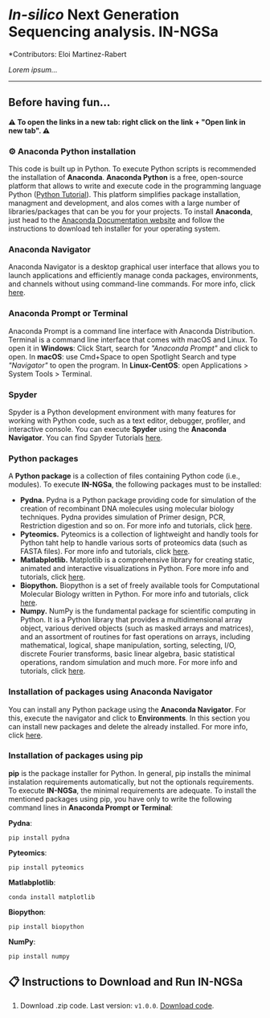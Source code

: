 # _In-silico_ Next Generation Sequencing analysis. IN-NGSa

*Contributors: Eloi Martinez-Rabert

_Lorem ipsum..._
____________________________

## Before having fun...
**:warning: To open the links in a new tab: right click on the link + "Open link in new tab". :warning:**

### :gear: Anaconda Python installation
This code is built up in Python. To execute Python scripts is recommended the installation of **Anaconda**. **Anaconda Python** is a free, open-source platform that allows to write and execute code in the programming language Python ([Python Tutorial](https://docs.python.org/3/tutorial/index.html)). This platform simplifies package installation, managment and development, and alos comes with a large number of libraries/packages that can be you for your projects. To install **Anaconda**, just head to the [Anaconda Documentation website](https://docs.anaconda.com/free/anaconda/install/index.html) and follow the instructions to download teh installer for your operating system.

### Anaconda Navigator
Anaconda Navigator is a desktop graphical user interface that allows you to launch applications and efficiently manage conda packages, environments, and channels without using command-line commands. For more info, click [here](https://docs.anaconda.com/free/navigator/).

### Anaconda Prompt or Terminal
Anaconda Prompt is a command line interface with Anaconda Distribution. Terminal is a command line interface that comes with macOS and Linux. To open it in **Windows**: Click Start, search for _"Anaconda Prompt"_ and click to open. In **macOS**: use Cmd+Space to open Spotlight Search and type _"Navigator"_ to open the program. In **Linux-CentOS**: open Applications > System Tools > Terminal.

### Spyder
Spyder is a Python development environment with many features for working with Python code, such as a text editor, debugger, profiler, and interactive console. You can execute **Spyder** using the **Anaconda Navigator**. You can find Spyder Tutorials [here](https://www.youtube.com/watch?v=E2Dap5SfXkI&list=PLPonohdiDqg9epClEcXoAPUiK0pN5eRoc&ab_channel=SpyderIDE).

### Python packages
A **Python package** is a collection of files containing Python code (i.e., modules). To execute **IN-NGSa**, the following packages must to be installed:
- **Pydna.** Pydna is a Python package providing code for simulation of the creation of recombinant DNA molecules using molecular biology techniques. Pydna provides simulation of Primer design, PCR, Restriction digestion and so on. For more info and tutorials, click [here](https://pydna.readthedocs.io/index.html).
- **Pyteomics.** Pyteomics is a collection of lightweight and handly tools for Python taht help to handle various sorts of proteomics data (such as FASTA files). For more info and tutorials, click [here](https://pyteomics.readthedocs.io/en/latest/).
- **Matlabplotlib.** Matplotlib is a comprehensive library for creating static, animated and interactive visualizations in Python. Fore more info and tutorials, click [here](https://matplotlib.org/).
- **Biopython.** Biopython is a set of freely available tools for Computational Molecular Biology written in Python. For more info and tutorials, click [here](https://biopython.org/).
- **Numpy.** NumPy is the fundamental package for scientific computing in Python. It is a Python library that provides a multidimensional array object, various derived objects (such as masked arrays and matrices), and an assortment of routines for fast operations on arrays, including mathematical, logical, shape manipulation, sorting, selecting, I/O, discrete Fourier transforms, basic linear algebra, basic statistical operations, random simulation and much more. For more info and tutorials, click [here](https://numpy.org/).

### Installation of packages using Anaconda Navigator
You can install any Python package using the **Anaconda Navigator**. For this, execute the navigator and click to **Environments**. In this section you can install new packages and delete the already installed. For more info, click [here](https://docs.anaconda.com/free/navigator/).

### Installation of packages using pip
**pip** is the package installer for Python. In general, pip installs the minimal instalation requirements automatically, but not the optionals requirements. To execute **IN-NGSa**, the minimal requirements are adequate. To install the mentioned packages using pip, you have only to write the following command lines in **Anaconda Prompt or Terminal**:

**Pydna**:
```
pip install pydna
```
**Pyteomics**:
```
pip install pyteomics
```
**Matlabplotlib**:
```
conda install matplotlib
```
**Biopython**:
```
pip install biopython
```
**NumPy**:
```
pip install numpy
```
## :clipboard: Instructions to Download and Run IN-NGSa
1. Download .zip code. Last version: `v1.0.0`. [Download code](https://github.com).
